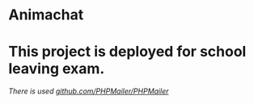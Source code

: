 # Animachat
# This project is deployed for school leaving exam. 
*There is used [github.com/PHPMailer/PHPMailer](PHPMailer)*
